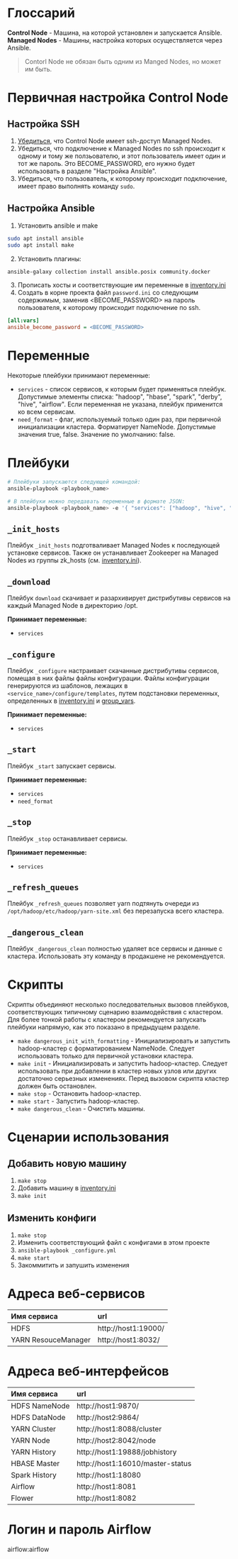# Глоссарий

**Control Node** - Машина, на которой установлен и запускается Ansible.  
**Managed Nodes** - Машины, настройка которых осуществляется через Ansible.

> Contorl Node не обязан быть одним из Manged Nodes, но может им быть.

# Первичная настройка Control Node

## Настройка SSH

1. [Убедиться](/doc/ubuntu_ssh.md), что Control Node имеет ssh-доступ Managed Nodes.
2. Убедиться, что подключение к Managed Nodes по ssh происходит к одному и тому же ползьователю, и этот пользователь имеет один и тот же пароль. Это BECOME_PASSWORD, его нужно будет использовать в разделе "Настройка Ansible".
3. Убедиться, что пользователь, к которому происходит подключение, имеет право выполнять команду `sudo`.

## Настройка Ansible

1. Установить ansible и make

```bash
sudo apt install ansible
sudo apt install make
```

2. Установить плагины:

```bash
ansible-galaxy collection install ansible.posix community.docker
```

3. Прописать хосты и соответствующие им переменные в [inventory.ini](./inventory.ini)
4. Создать в корне проекта файл `password.ini` со следующим содержимым, заменив <BECOME_PASSWORD> на пароль пользователя, к которому происходит подключение по ssh.

```ini
[all:vars]
ansible_become_password = <BECOME_PASSWORD>
```

# Переменные

Некоторые плейбуки принимают переменные:

- `services` - список сервисов, к которым будет применяться плейбук. Допустимые элементы списка: "hadoop", "hbase", "spark", "derby", "hive", "airflow". Если переменная не указана, плейбук применится ко всем сервисам.
- `need_format` - флаг, используемый только один раз, при первичной инициализации кластера. Форматирует NameNode. Допустимые значения true, false. Значение по умолчанию: false.

# Плейбуки

```bash
# Плейбуки запускаются следующей командой:
ansible-playbook <playbook_name>

# В плейбуки можно передавать переменные в формате JSON:
ansible-playbook <playbook_name> -e '{ "services": ["hadoop", "hive", "spark"], "need_format": false }'
```

## `_init_hosts`

Плейбук `_init_hosts` подготваливает Managed Nodes к последующей установке сервисов. Также он устанавливает Zookeeper на Managed Nodes из группы zk_hosts (см. [inventory.ini](./inventory.ini)).

## `_download`

Плейбук `download` скачивает и разархивирует дистрибутивы сервисов на каждый Managed Node в директорию /opt.

**Принимает переменные:**

- `services`

## `_configure`

Плейбук `_configure` настраивает скачанные дистрибутивы сервисов, помещая в них файлы файлы конфигурации. Файлы конфигурации генерируются из шаблонов, лежащих в `<service_name>/configure/templates`, путем подстановки переменных, определенных в [inventory.ini](./inventory.ini) и [group_vars](./group_vars/all.yml).

**Принимает переменные:**

- `services`

## `_start`

Плейбук `_start` запускает сервисы.

**Принимает переменные:**

- `services`
- `need_format`

## `_stop`

Плейбук `_stop` останавливает сервисы.

**Принимает переменные:**

- `services`

## `_refresh_queues`

Плейбук `_refresh_queues` позволяет yarn подтянуть очереди из `/opt/hadoop/etc/hadoop/yarn-site.xml` без перезапуска всего кластера.

## `_dangerous_clean`

Плейбук `_dangerous_clean` полностью удаляет все сервисы и данные с кластера. Использовать эту команду в продакшене не рекомендуется.

# Скрипты

Скрипты объединяют несколько последовательных вызовов плейбуков, соответствующих типичному сценарию взаимодействия с кластером. Для более тонкой работы с кластером рекомендуется запускать плейбуки напрямую, как это показано в предыдущем разделе.

- `make dangerous_init_with_formatting` - Инициализировать и запустить hadoop-кластер с форматированием NameNode. Следует использовать только для первичной установки кластера.
- `make init` - Инициализировать и запустить hadoop-кластер. Следует использовать при добавлении в кластер новых узлов или других достаточно серьезных изменениях. Перед вызовом скрипта кластер должен быть остановлен.
- `make stop` - Остановить hadoop-кластер.
- `make start` - Запустить hadoop-кластер.
- `make dangerous_clean` - Очистить машины.

# Сценарии использования

## Добавить новую машину

1. `make stop`
2. Добавить машину в [inventory.ini](./inventory.ini)
3. `make init`

## Изменить конфиги

1. `make stop`
2. Изменить соответствующий файл с конфигами в этом проекте
3. `ansible-playbook _configure.yml`
4. `make start`
5. Закоммитить и запушить изменения

# Адреса веб-сервисов

| Имя сервиса         | url                 |
| :------------------ | :------------------ |
| HDFS                | http://host1:19000/ |
| YARN ResouceManager | http://host1:8032/  |

# Адреса веб-интерфейсов

| Имя сервиса   | url                              |
| :------------ | :------------------------------- |
| HDFS NameNode | http://host1:9870/               |
| HDFS DataNode | http://host2:9864/               |
| YARN Cluster  | http://host1:8088/cluster        |
| YARN Node     | http://host2:8042/node           |
| YARN History  | http://host1:19888/jobhistory    |
| HBASE Master  | http://host1:16010/master-status |
| Spark History | http://host1:18080               |
| Airflow       | http://host1:8081                |
| Flower        | http://host1:8082                |

# Логин и пароль Airflow

airflow:airflow
